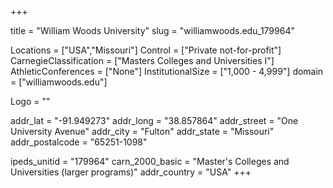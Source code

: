 
+++

title = "William Woods University"
slug = "williamwoods.edu_179964"

Locations = ["USA","Missouri"]
Control = ["Private not-for-profit"]
CarnegieClassification = ["Masters Colleges and Universities I"]
AthleticConferences = ["None"]
InstitutionalSize = ["1,000 - 4,999"]
domain = ["williamwoods.edu"]

Logo = ""

addr_lat = "-91.949273"
addr_long = "38.857864"
addr_street = "One University Avenue"
addr_city = "Fulton"
addr_state = "Missouri"
addr_postalcode = "65251-1098"

ipeds_unitid = "179964"
carn_2000_basic = "Master's Colleges and Universities (larger programs)"
addr_country = "USA"
+++
    
